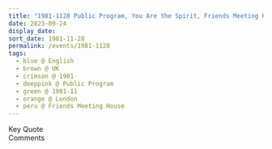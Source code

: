 ```yaml
---
title: "1981-1128 Public Program, You Are the Spirit, Friends Meeting House, 120 Heath Street, Hampstead, London NW3 1DR, UK"
date: 2023-09-24
display_date: 
sort_date: 1981-11-28
permalink: /events/1981-1128
tags:
  - blue @ English
  - brown @ UK
  - crimson @ 1981
  - deeppink @ Public Program
  - green @ 1981-11
  - orange @ London
  - peru @ Friends Meeting House
---
```


<wave-list>
  <list-title color="green" width="75">Key Quote</list-title>
  <list-item color="BlanchedAlmond"  width="200"></list-item>
  <list-item color="Lavender"></list-item>
  <list-item color="BlanchedAlmond"></list-item>
</wave-list>

<br>

<wave-list>
  <list-title color="green" width="75">Comments</list-title>
  <list-item color="BlanchedAlmond"  width="200"></list-item>
  <list-item color="Lavender"></list-item>
  <list-item color="BlanchedAlmond"></list-item>
</wave-list>